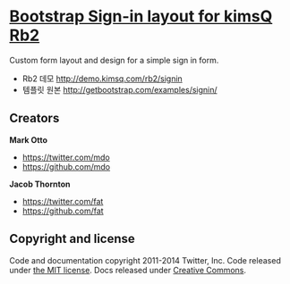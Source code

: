 # [Bootstrap Sign-in layout for kimsQ Rb2](http://kimsq.github.io/rb2-examples-bootstrap)
Custom form layout and design for a simple sign in form.

- Rb2 데모 <http://demo.kimsq.com/rb2/signin>
- 템플릿 원본 <http://getbootstrap.com/examples/signin/>



## Creators

**Mark Otto**

- <https://twitter.com/mdo>
- <https://github.com/mdo>

**Jacob Thornton**

- <https://twitter.com/fat>
- <https://github.com/fat>



## Copyright and license

Code and documentation copyright 2011-2014 Twitter, Inc. Code released under [the MIT license](LICENSE). Docs released under [Creative Commons](docs/LICENSE).